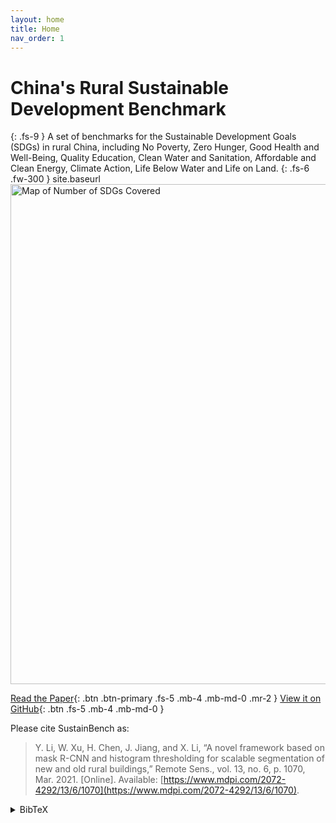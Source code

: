 ```yaml
---
layout: home
title: Home
nav_order: 1
---
```


# China's Rural Sustainable Development Benchmark
{: .fs-9 }
A set of benchmarks for the Sustainable Development Goals (SDGs) in rural China, including No Poverty, Zero Hunger, Good Health and Well-Being, Quality Education, Clean Water and Sanitation, Affordable and Clean Energy, Climate Action, Life Below Water and Life on Land.
{: .fs-6 .fw-300 }
site.baseurl
<img src="/assets/images/shidianxian.JPEG." width="800" title="Map of Number of SDGs Covered">

[Read the Paper](https://www.mdpi.com/2072-4292/13/6/1070){: .btn .btn-primary .fs-5 .mb-4 .mb-md-0 .mr-2 } [View it on GitHub](https://github.com/dengweihuan/SustainBench-lab/){: .btn .fs-5 .mb-4 .mb-md-0 }

Please cite SustainBench as:

> Y. Li, W. Xu, H. Chen, J. Jiang, and X. Li, “A novel framework based on mask R-CNN and histogram thresholding for scalable segmentation of new and old rural buildings,” Remote Sens., vol. 13, no. 6, p. 1070, Mar. 2021. [Online]. Available: [https://www.mdpi.com/2072-4292/13/6/1070](https://www.mdpi.com/2072-4292/13/6/1070).

<details markdown="block">
<summary>BibTeX</summary>

```tex
@inproceedings{

}
```

</details>
